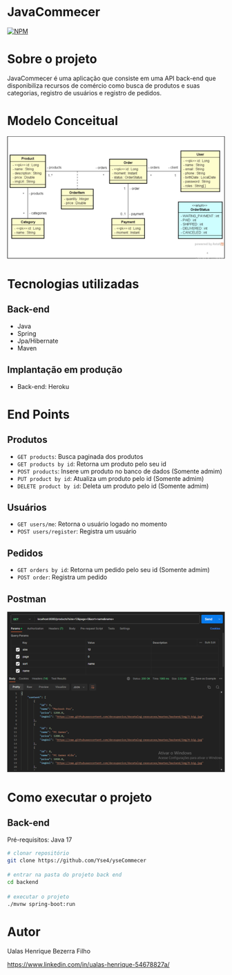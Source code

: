 # JavaCommecer
[![NPM](https://img.shields.io/npm/l/react)](https://github.com/Yse4/yseCommecer/blob/main/LICENSE) 

# Sobre o projeto
JavaCommecer é uma aplicação que consiste em uma API back-end que disponibiliza recursos de comércio como busca de produtos e suas categorias, registro de usuários e registro de pedidos.

# Modelo Conceitual
![Modelagem](.github/Modelagem.png)

# Tecnologias utilizadas

## Back-end
* Java
* Spring
* Jpa/Hibernate
* Maven

## Implantação em produção
* Back-end: Heroku

# End Points

## Produtos
* `GET products`: Busca paginada dos produtos
* `GET products by id`: Retorna um produto pelo seu id
* `POST products`: Insere um produto no banco de dados (Somente admim)
* `PUT product by id`: Atualiza um produto pelo id (Somente admim)
* `DELETE product by id`: Deleta um produto pelo id (Somente admim)

## Usuários
* `GET users/me`: Retorna o usuário logado no momento
* `POST users/register`: Registra um usuário

## Pedidos
* `GET orders by id`: Retorna um pedido pelo seu id (Somente admim)
* `POST order`: Registra um pedido

## Postman
![Postman](.github/postman.png)

# Como executar o projeto

## Back-end

Pré-requisitos: Java 17

```bash
# clonar repositório
git clone https://github.com/Yse4/yseCommecer

# entrar na pasta do projeto back end
cd backend

# executar o projeto
./mvnw spring-boot:run
```
# Autor
Ualas Henrique Bezerra Filho

https://www.linkedin.com/in/ualas-henrique-54678827a/
